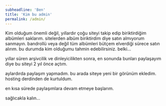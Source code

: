 ```yaml
---
subheadline: 'Ben'
title: 'Kim bu admin'
permalink: /admin/
---
```

Kim olduğum önemli değil, yıllardır çoğu siteyi takip edip biriktirdiğim albümleri saklarım.
sitelerden albüm biriktirdim diye satın almıyorum sanmayın. bandrollü veya değil tüm albümleri bütçem elverdiği sürece satın alırım.
bu durumda kim olduğumu tahmin edebilirsiniz. belki...

yıllar süren arşivcilik ve dinleyicilikten sonra, en sonunda bunları paylaşayım diye bu siteyi 2 yıl önce açtım. 

aylardırda paylaşım yapmadım. bu arada siteye yeni bir görünüm ekledim. hosting derdinden de kurtuldum.

en kısa sürede paylaşımlara devam etmeye başlarım.

sağlıcakla kalın...